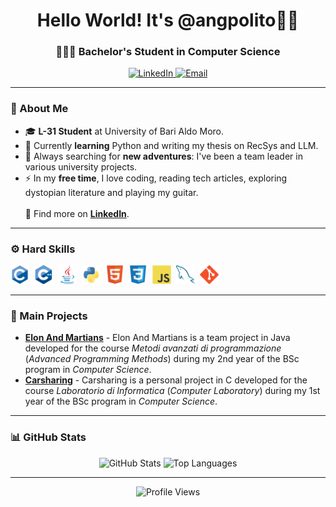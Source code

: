 <!-- Introduction Section -->
<h1 align="center">Hello World! It's @angpolito👋🏻</h1>
<h3 align="center">🧑🏻‍💻 Bachelor's Student in Computer Science</h3>

<!-- Social Links Section -->
<p align="center">
  <a href="https://www.linkedin.com/in/angelopolito" target="_blank">
    <img src="https://img.shields.io/badge/LinkedIn-%230077B5.svg?style=for-the-badge&logo=linkedin&logoColor=white" alt="LinkedIn"/>
  </a>
  <a href="mailto:angelo.polito3@gmail.com" target="_blank">
    <img src="https://img.shields.io/badge/Email-%23D14836.svg?style=for-the-badge&logo=gmail&logoColor=white" alt="Email"/>
  </a>
</p>

---

<!-- About Me Section -->
### 🔎 About Me

- 🎓 **L-31 Student** at University of Bari Aldo Moro.
- 🌱 Currently **learning** Python and writing my thesis on RecSys and LLM.
- 🎯 Always searching for **new adventures**: I've been a team leader in various university projects.
- ⚡ In my **free time**, I love coding, reading tech articles, exploring dystopian literature and playing my guitar.<br><br>
🔗 Find more on [**LinkedIn**](https://www.linkedin.com/in/angelopolito).

---

<!-- Hard Skills Section -->
### ⚙️ Hard Skills
<p>
  <img src="https://github.com/devicons/devicon/blob/master/icons/c/c-original.svg" title="C" alt="C" width="30" height="30"/>&nbsp;
  <img src="https://github.com/devicons/devicon/blob/master/icons/cplusplus/cplusplus-original.svg" title="C++" alt="C++" width="30" height="30"/>&nbsp;
  <img src="https://github.com/devicons/devicon/blob/master/icons/java/java-original.svg" title="Java" alt="Java" width="30" height="30"/>&nbsp;
  <img src="https://github.com/devicons/devicon/blob/master/icons/python/python-original.svg" title="Python" alt="Python" width="30" height="30"/>&nbsp;
  <img src="https://github.com/devicons/devicon/blob/master/icons/html5/html5-original.svg" title="HTML5" alt="HTML" width="30" height="30"/>&nbsp;
  <img src="https://github.com/devicons/devicon/blob/master/icons/css3/css3-original.svg" title="CSS3" alt="CSS" width="30" height="30"/>&nbsp;
  <img src="https://github.com/devicons/devicon/blob/master/icons/javascript/javascript-original.svg" title="Javascript" alt="Javascript" width="30" height="30"/>&nbsp;
  <img src="https://github.com/devicons/devicon/blob/master/icons/mysql/mysql-original.svg" title="MySQL" alt="MySQL" width="30" height="30"/>&nbsp;
  <img src="https://github.com/devicons/devicon/blob/master/icons/git/git-original.svg" title="Git" alt="Git" width="30" height="30"/>&nbsp;
</p>

---

<!-- Main Projects Section -->
### 🚀 Main Projects

- [**Elon And Martians**](https://github.com/angpolito/ElonAndMartians.git) - Elon And Martians is a team project in Java developed for the course *Metodi avanzati di programmazione* (*Advanced Programming Methods*) during my 2nd year of the BSc program in *Computer Science*.
- [**Carsharing**](https://github.com/angpolito/Carsharing) - Carsharing is a personal project in C developed for the course *Laboratorio di Informatica* (*Computer Laboratory*) during my 1st year of the BSc program in *Computer Science*.

---

<!-- GitHub Stats Section -->
### 📊 GitHub Stats

<p align="center">
  <img src="https://github-readme-stats.vercel.app/api?username=angpolito&show_icons=true&theme=highcontrast&count_private=true&hide=stars" alt="GitHub Stats" width="45%"/>
  <img src="https://github-readme-stats.vercel.app/api/top-langs/?username=angpolito&layout=compact&theme=highcontrast" alt="Top Languages" width="42.5%"/>
</p>

---

<!-- Profile Views -->
<p align="center">
  <img src="https://komarev.com/ghpvc/?username=angpolito&style=flat&color=red" alt="Profile Views"/>
</p>
